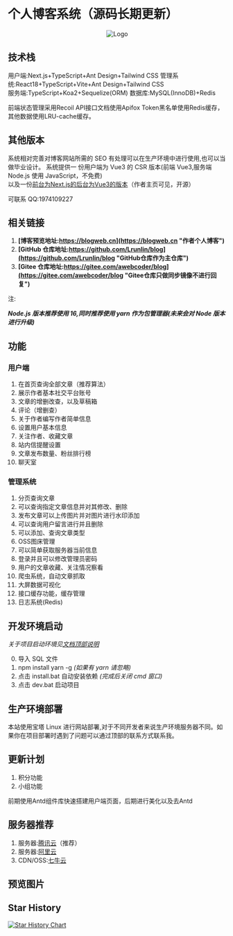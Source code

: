 # 个人博客系统（源码长期更新）

<div align=center>
 <img src="https://blogweb.cn/favicon.svg" alt="Logo" title="logo" />
</div>

## 技术栈

用户端:Next.js+TypeScript+Ant Design+Tailwind CSS 
管理系统:React18+TypeScript+Vite+Ant Design+Tailwind CSS  
服务端:TypeScript+Koa2+Sequelize(ORM)
数据库:MySQL(InnoDB)+Redis  

前端状态管理采用Recoil
API接口文档使用Apifox
Token黑名单使用Redis缓存，其他数据使用LRU-cache缓存。  

## 其他版本

系统相对完善对博客网站所需的 SEO 有处理可以在生产环境中进行使用,也可以当做毕业设计。
系统提供一 份用户端为 Vue3 的 CSR 版本(前端 Vue3,服务端 Node.js 使用 JavaScript，不免费)  
以及一份[前台为Next.js的后台为Vue3的版本](https://github.com/Lrunlin/web_blog "个人博客")（作者主页可见，开源） 

可联系 QQ:1974109227  

## 相关链接

1. **[博客预览地址:https://blogweb.cn](https://blogweb.cn "作者个人博客")**
2. **[GitHub 仓库地址:https://github.com/Lrunlin/blog](https://github.com/Lrunlin/blog "GitHub仓库作为主仓库")**
3. **[Gitee 仓库地址:https://gitee.com/awebcoder/blog](https://gitee.com/awebcoder/blog "Gitee仓库只做同步镜像不进行回复")**

<p id="to">注:</p>

**_Node.js 版本推荐使用 16,同时推荐使用 yarn 作为包管理器(未来会对 Node 版本进行升级)_**

## 功能

### 用户端

1.  在首页查询全部文章（推荐算法）
2.  展示作者基本社交平台账号
3.  文章的增删改查，以及草稿箱
4.  评论（增删查）
5.  关于作者编写作者简单信息
6.  设置用户基本信息
7.  关注作者、收藏文章
8.  站内信提醒设置
9.  文章发布数量、粉丝排行榜
10. 聊天室

### 管理系统

1.  分页查询文章
2.  可以查询指定文章信息并对其修改、删除
3.  发布文章可以上传图片并对图片进行水印添加
4.  可以查询用户留言进行并且删除
5.  可以添加、查询文章类型
6.  OSS图床管理  
7.  可以简单获取服务器当前信息
8.  登录并且可以修改管理员密码
9.  用户的文章收藏、关注情况察看
10. 爬虫系统，自动文章抓取
11. 大屏数据可视化
12. 接口缓存功能，缓存管理  
13. 日志系统(Redis)

## 开发环境启动

_关于项目启动环境见[文档顶部说明](#to)_

0. 导入 SQL 文件
1. npm install yarn -g _(如果有 yarn 请忽略)_
2. 点击 install.bat 自动安装依赖 _(完成后关闭 cmd 窗口)_
3. 点击 dev.bat 启动项目

## 生产环境部署

本站使用宝塔 Linux 进行网站部署,对于不同开发者来说生产环境服务器不同。如果你在项目部署时遇到了问题可以通过顶部的联系方式联系我。

## 更新计划

1.  积分功能
2.  小组功能

前期使用Antd组件库快速搭建用户端页面，后期进行美化以及去Antd  

## 服务器推荐

1. 服务器:[腾讯云](https://curl.qcloud.com/VEizLhRn "腾讯云,轻量应用服务器")（推荐）
2. 服务器:[阿里云](https://www.aliyun.com/daily-act/ecs/activity_selection?userCode=46qdmkc0 "阿里云,轻量应用服务器")
3. CDN/OSS:[七牛云](https://s.qiniu.com/NZ3Iz2 "七牛云,CDN,OSS")

## 预览图片


## Star History

[![Star History Chart](https://api.star-history.com/svg?repos=Lrunlin/blog&type=Date)](https://star-history.com/#Lrunlin/blog&Date)
